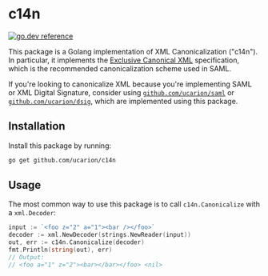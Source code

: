# c14n

 [![go.dev reference](https://img.shields.io/badge/go.dev-reference-007d9c?logo=go&logoColor=white&style=flat-square)](https://pkg.go.dev/mod/github.com/ucarion/c14n?tab=overview)

This package is a Golang implementation of XML Canonicalization ("c14n"). In
particular, it implements the [Exclusive Canonical XML][w3] specification, which
is the recommended canonicalization scheme used in SAML.

If you're looking to canonicalize XML because you're implementing SAML or XML
Digital Signature, consider using [`github.com/ucarion/saml`][saml] or
[`github.com/ucarion/dsig`][dsig], which are implemented using this package.

[w3]: https://www.w3.org/TR/xml-exc-c14n/
[saml]: https://github.com/ucarion/saml
[dsig]: https://github.com/ucarion/dsig

## Installation

Install this package by running:

```bash
go get github.com/ucarion/c14n
```

## Usage

The most common way to use this package is to call `c14n.Canonicalize` with a
`xml.Decoder`:

```go
input := `<foo z="2" a="1"><bar /></foo>`
decoder := xml.NewDecoder(strings.NewReader(input))
out, err := c14n.Canonicalize(decoder)
fmt.Println(string(out), err)
// Output:
// <foo a="1" z="2"><bar></bar></foo> <nil>
```
